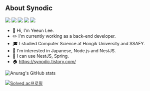 ## About Synodic


<a href="/" target="_blank"><img src="https://img.shields.io/badge/NestJS-E0234E?style=for-the-badge&logo=NestJS&logoColor=white"/></a>
<a href="/" target="_blank"><img src="https://img.shields.io/badge/TypeScript-3178C6?style=for-the-badge&logo=TypeScript&logoColor=white"/></a>
<a href="/" target="_blank"><img src="https://img.shields.io/badge/BlockChain-121D33?style=for-the-badge&logo=BlockChain.com&logoColor=white"/></a>
<a href="/" target="_blank"><img src="https://img.shields.io/badge/MySQL-4479A1?style=for-the-badge&logo=MySQL&logoColor=white"/></a>
<a href="/" target="_blank"><img src="https://img.shields.io/badge/Ravelry-EE6E62?style=for-the-badge&logo=Ravelry&logoColor=white"/></a>

- 👋 Hi, I’m Yeeun Lee.
- ✏️ I'm currently working as a back-end developer.
- 🎓 I studied Computer Science at Hongik University and SSAFY.   
- 🌱 I'm interested in Japanese, Node.js and NestJS.  
- 💪 I can use NestJS, Spring.
- 🏠 https://synodic.tistory.com/

![Anurag's GitHub stats](https://github-readme-stats.vercel.app/api?username=synodical&show_icons=true&theme=great-gatsby)

[![Solved.ac프로필](http://mazassumnida.wtf/api/v2/generate_badge?boj=akinakamori)](https://solved.ac/akinakamori)

